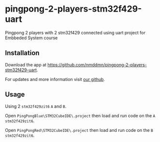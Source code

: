 # pingpong-2-players-stm32f429-uart

Pingpong 2 players with 2 stm32f429 connected using uart project for Embbeded System course

## Installation

Download the app at https://github.com/nmddmn/pingpong-2-players-stm32f429-uart.

For updates and more information visit [our github](https://github.com/nmddmn/pingpong-2-players-stm32f429-uart).

## Usage

Using 2 `stm32f429zit6` `A` and `B`.

Open `PingPongBlue\STM32CubeIDE\.project` then load and run code on the `A` `stm32f429zit6`.

Open `PingPongRed\STM32CubeIDE\.project` then load and run code on the `B` `stm32f429zit6`.
